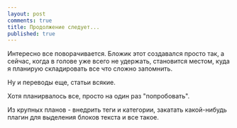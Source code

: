 ```yaml
---
layout: post
comments: true
title: Продолжение следует...
published: true
---
```


Интересно все поворачивается. Бложик этот создавался просто так, а сейчас, когда в голове уже всего не удержать, становится местом, куда я планирую складировать все что сложно запомнить.

Ну и переводы еще, статьи всякие. 

Хотя планирвалось все, просто на один раз "попробовать".

Из крупных планов - внедрить теги и категории, закатать какой-нибудь плагин для выделения блоков текста и все такое. 